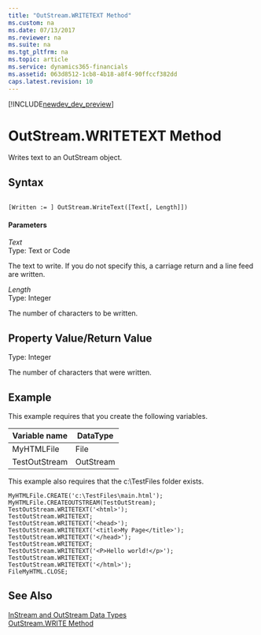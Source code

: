 ```yaml
---
title: "OutStream.WRITETEXT Method"
ms.custom: na
ms.date: 07/13/2017
ms.reviewer: na
ms.suite: na
ms.tgt_pltfrm: na
ms.topic: article
ms.service: dynamics365-financials
ms.assetid: 063d8512-1cb8-4b18-a8f4-90ffccf382dd
caps.latest.revision: 10
---
```


[!INCLUDE[newdev_dev_preview](../includes/newdev_dev_preview.md)]

# OutStream.WRITETEXT Method
Writes text to an OutStream object.  
  
## Syntax  
  
```  
  
[Written := ] OutStream.WriteText([Text[, Length]])  
```  
  
#### Parameters  
 *Text*  
 Type: Text or Code  
  
 The text to write. If you do not specify this, a carriage return and a line feed are written.  
  
 *Length*  
 Type: Integer  
  
 The number of characters to be written.  
  
## Property Value/Return Value  
 Type: Integer  
  
 The number of characters that were written.  
  
## Example  
 This example requires that you create the following variables.  
  
|Variable name|DataType|  
|-------------------|--------------|  
|MyHTMLFile|File|  
|TestOutStream|OutStream|  
  
 This example also requires that the c:\\TestFiles folder exists.  
  
```  
MyHTMLFile.CREATE('c:\TestFiles\main.html');  
MyHTMLFile.CREATEOUTSTREAM(TestOutStream);  
TestOutStream.WRITETEXT('<html>');  
TestOutStream.WRITETEXT;  
TestOutStream.WRITETEXT('<head>');  
TestOutStream.WRITETEXT('<title>My Page</title>');  
TestOutStream.WRITETEXT('</head>');  
TestOutStream.WRITETEXT;  
TestOutStream.WRITETEXT('<P>Hello world!</p>');  
TestOutStream.WRITETEXT;  
TestOutStream.WRITETEXT('</html>');  
FileMyHTML.CLOSE;  
```  
  
## See Also  
 [InStream and OutStream Data Types](../datatypes/devenv-InStream-and-OutStream-Data-Types.md)   
 [OutStream.WRITE Method](devenv-OutStream-WRITE-Method.md)